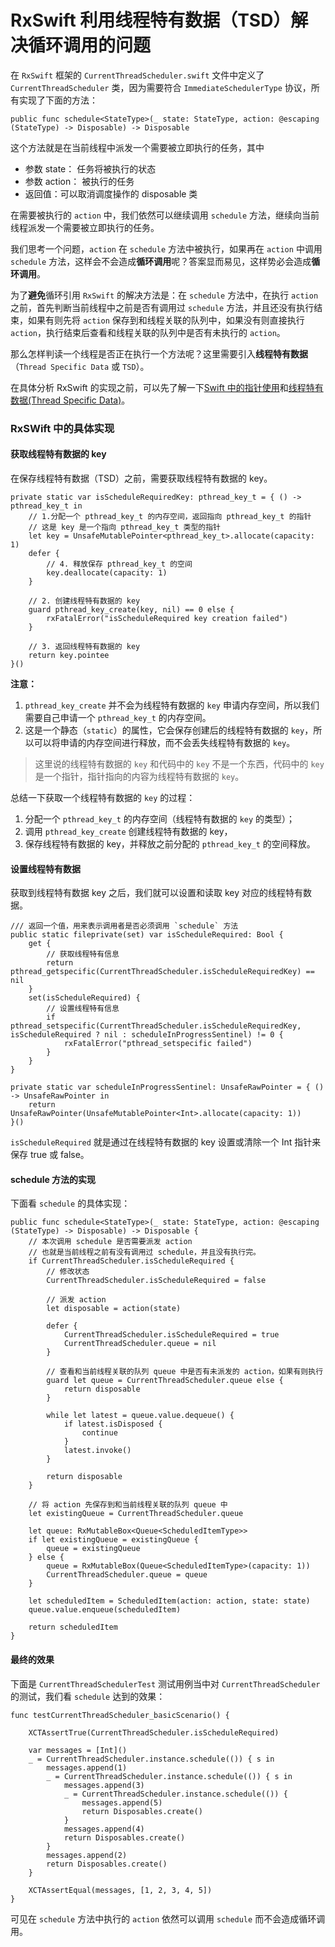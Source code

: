 ﻿# RxSwift 利用线程特有数据（TSD）解决循环调用的问题

在 `RxSwift` 框架的 `CurrentThreadScheduler.swift` 文件中定义了 `CurrentThreadScheduler` 类，因为需要符合 `ImmediateSchedulerType` 协议，所有实现了下面的方法：
```
public func schedule<StateType>(_ state: StateType, action: @escaping (StateType) -> Disposable) -> Disposable
```
这个方法就是在当前线程中派发一个需要被立即执行的任务，其中

- 参数 state： 任务将被执行的状态
- 参数 action： 被执行的任务
- 返回值：可以取消调度操作的 disposable 类

在需要被执行的 `action` 中，我们依然可以继续调用 `schedule` 方法，继续向当前线程派发一个需要被立即执行的任务。

我们思考一个问题，`action` 在 `schedule` 方法中被执行，如果再在 `action` 中调用 `schedule` 方法，这样会不会造成**循环调用**呢？答案显而易见，这样势必会造成**循环调用**。

为了**避免**循环引用 `RxSwift` 的解决方法是：在 `schedule` 方法中，在执行 `action` 之前，首先判断当前线程中之前是否有调用过 `schedule` 方法，并且还没有执行结束，如果有则先将 `action` 保存到和线程关联的队列中，如果没有则直接执行 `action`，执行结束后查看和线程关联的队列中是否有未执行的 `action`。

那么怎样判读一个线程是否正在执行一个方法呢？这里需要引入**线程特有数据** （`Thread Specific Data` 或 `TSD`）。

在具体分析 RxSwift 的实现之前，可以先了解一下[Swift 中的指针使用](https://onevcat.com/2015/01/swift-pointer/)和[线程特有数据(Thread Specific Data)](https://github.com/FuYouFang/fuyoufangBlog/blob/master/articles/Thread_Specific_Data.md)。

### RxSWift 中的具体实现
#### 获取线程特有数据的 key
在保存线程特有数据（TSD）之前，需要获取线程特有数据的 key。
```
private static var isScheduleRequiredKey: pthread_key_t = { () -> pthread_key_t in
    // 1.分配一个 pthread_key_t 的内存空间，返回指向 pthread_key_t 的指针
    // 这是 key 是一个指向 pthread_key_t 类型的指针
    let key = UnsafeMutablePointer<pthread_key_t>.allocate(capacity: 1)
    defer {
        // 4. 释放保存 pthread_key_t 的空间
        key.deallocate(capacity: 1)
    }

    // 2. 创建线程特有数据的 key 
    guard pthread_key_create(key, nil) == 0 else {
        rxFatalError("isScheduleRequired key creation failed")
    }

    // 3. 返回线程特有数据的 key 
    return key.pointee
}()
```
**注意：**
1. `pthread_key_create` 并不会为线程特有数据的 `key` 申请内存空间，所以我们需要自己申请一个 `pthread_key_t` 的内存空间。
2. 这是一个静态（`static`）的属性，它会保存创建后的线程特有数据的 `key`，所以可以将申请的内存空间进行释放，而不会丢失线程特有数据的 `key`。
> 这里说的线程特有数据的 `key` 和代码中的 `key` 不是一个东西，代码中的 `key` 是一个指针，指针指向的内容为线程特有数据的 `key`。

总结一下获取一个线程特有数据的 `key` 的过程：
1. 分配一个 `pthread_key_t` 的内存空间（线程特有数据的 `key` 的类型）；
2. 调用 `pthread_key_create` 创建线程特有数据的 key，
3. 保存线程特有数据的 key，并释放之前分配的 `pthread_key_t` 的空间释放。

#### 设置线程特有数据
获取到线程特有数据 key 之后，我们就可以设置和读取 key 对应的线程特有数据。
```
/// 返回一个值，用来表示调用者是否必须调用 `schedule` 方法
public static fileprivate(set) var isScheduleRequired: Bool {
    get {
        // 获取线程特有信息
        return pthread_getspecific(CurrentThreadScheduler.isScheduleRequiredKey) == nil
    }
    set(isScheduleRequired) {
        // 设置线程特有信息
        if pthread_setspecific(CurrentThreadScheduler.isScheduleRequiredKey, isScheduleRequired ? nil : scheduleInProgressSentinel) != 0 {
            rxFatalError("pthread_setspecific failed")
        }
    }
}

private static var scheduleInProgressSentinel: UnsafeRawPointer = { () -> UnsafeRawPointer in
    return UnsafeRawPointer(UnsafeMutablePointer<Int>.allocate(capacity: 1))
}()
```
`isScheduleRequired` 就是通过在线程特有数据的 key 设置或清除一个 Int 指针来保存 true 或 false。

#### schedule 方法的实现
下面看 `schedule` 的具体实现：
```
public func schedule<StateType>(_ state: StateType, action: @escaping (StateType) -> Disposable) -> Disposable {
    // 本次调用 schedule 是否需要派发 action
    // 也就是当前线程之前有没有调用过 schedule，并且没有执行完。
    if CurrentThreadScheduler.isScheduleRequired {
        // 修改状态
        CurrentThreadScheduler.isScheduleRequired = false

        // 派发 action
        let disposable = action(state)

        defer {
            CurrentThreadScheduler.isScheduleRequired = true
            CurrentThreadScheduler.queue = nil
        }

        // 查看和当前线程关联的队列 queue 中是否有未派发的 action，如果有则执行
        guard let queue = CurrentThreadScheduler.queue else {
            return disposable
        }

        while let latest = queue.value.dequeue() {
            if latest.isDisposed {
                continue
            }
            latest.invoke()
        }

        return disposable
    }
    
    // 将 action 先保存到和当前线程关联的队列 queue 中
    let existingQueue = CurrentThreadScheduler.queue

    let queue: RxMutableBox<Queue<ScheduledItemType>>
    if let existingQueue = existingQueue {
        queue = existingQueue
    } else {
        queue = RxMutableBox(Queue<ScheduledItemType>(capacity: 1))
        CurrentThreadScheduler.queue = queue
    }

    let scheduledItem = ScheduledItem(action: action, state: state)
    queue.value.enqueue(scheduledItem)

    return scheduledItem
}
```
#### 最终的效果
下面是 `CurrentThreadSchedulerTest` 测试用例当中对 `CurrentThreadScheduler` 的测试，我们看 `schedule` 达到的效果：

```
func testCurrentThreadScheduler_basicScenario() {

    XCTAssertTrue(CurrentThreadScheduler.isScheduleRequired)

    var messages = [Int]()
    _ = CurrentThreadScheduler.instance.schedule(()) { s in
        messages.append(1)
        _ = CurrentThreadScheduler.instance.schedule(()) { s in
            messages.append(3)
            _ = CurrentThreadScheduler.instance.schedule(()) {
                messages.append(5)
                return Disposables.create()
            }
            messages.append(4)
            return Disposables.create()
        }
        messages.append(2)
        return Disposables.create()
    }

    XCTAssertEqual(messages, [1, 2, 3, 4, 5])
}
```
可见在 `schedule` 方法中执行的 `action` 依然可以调用 `schedule` 而不会造成循环调用。





